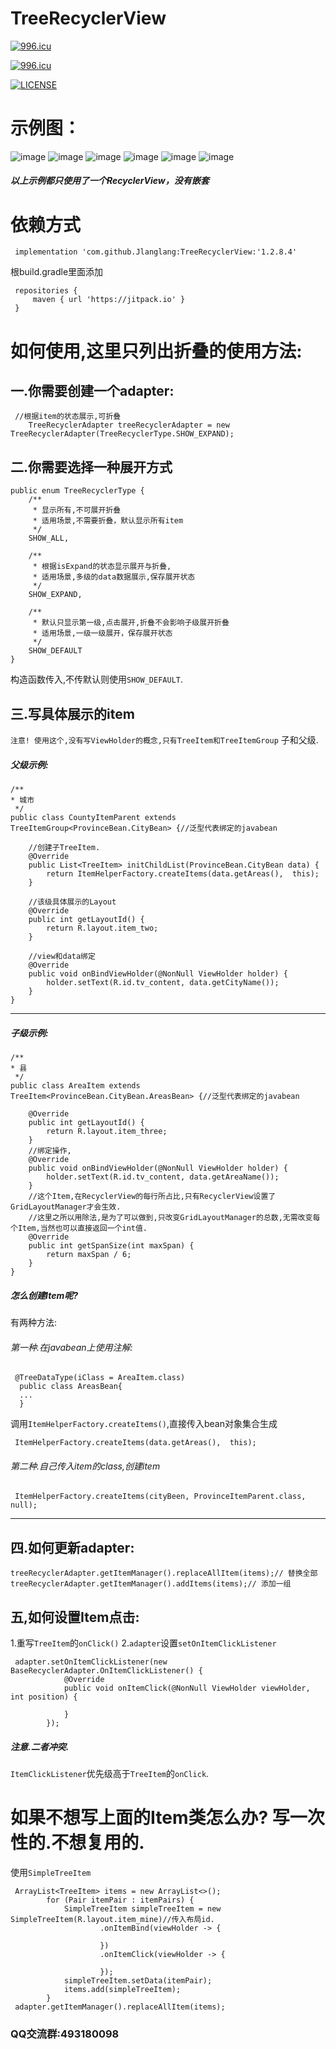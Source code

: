 # TreeRecyclerView

<a href="https://996.icu"><img src="https://img.shields.io/badge/link-996.icu-red.svg" alt="996.icu" /></a>

[![996.icu](https://img.shields.io/badge/link-996.icu-red.svg)](https://996.icu)

[![LICENSE](https://img.shields.io/badge/license-Anti%20996-blue.svg)](https://github.com/996icu/996.ICU/blob/master/LICENSE)

# 示例图：

![image](https://github.com/Jlanglang/TreeRecyclerView/blob/master/image/20180928114547.png)
![image](https://github.com/Jlanglang/TreeRecyclerView/blob/master/image/20180928114623.png)
![image](https://github.com/Jlanglang/TreeRecyclerView/blob/master/image/20180928114648.png)
![image](https://github.com/Jlanglang/TreeRecyclerView/blob/master/image/20180928120846.png)
![image](https://github.com/Jlanglang/TreeRecyclerView/blob/master/image/20180928120934.png)
![image](https://github.com/Jlanglang/TreeRecyclerView/blob/master/image/20180928145931.png)
##### 以上示例都只使用了一个RecyclerView，没有嵌套


# 依赖方式
```
 implementation 'com.github.Jlanglang:TreeRecyclerView:'1.2.8.4'
```
根build.gradle里面添加
```
 repositories {
     maven { url 'https://jitpack.io' }
 }
```

# 如何使用,这里只列出折叠的使用方法:
## 一.你需要创建一个adapter:
```
 //根据item的状态展示,可折叠
    TreeRecyclerAdapter treeRecyclerAdapter = new TreeRecyclerAdapter(TreeRecyclerType.SHOW_EXPAND);
```
## 二.你需要选择一种展开方式
```
public enum TreeRecyclerType {
    /**
     * 显示所有,不可展开折叠
     * 适用场景,不需要折叠，默认显示所有item
     */
    SHOW_ALL,

    /**
     * 根据isExpand的状态显示展开与折叠,
     * 适用场景,多级的data数据展示,保存展开状态
     */
    SHOW_EXPAND,

    /**
     * 默认只显示第一级,点击展开,折叠不会影响子级展开折叠
     * 适用场景,一级一级展开，保存展开状态
     */
    SHOW_DEFAULT
}
```
构造函数传入,不传默认则使用`SHOW_DEFAULT`.

## 三.写具体展示的item
`注意! 使用这个,没有写ViewHolder的概念,只有TreeItem和TreeItemGroup` 子和父级.
##### 父级示例:
```
/**
* 城市
 */
public class CountyItemParent extends TreeItemGroup<ProvinceBean.CityBean> {//泛型代表绑定的javabean
    
    //创建子TreeItem.
    @Override
    public List<TreeItem> initChildList(ProvinceBean.CityBean data) {
        return ItemHelperFactory.createItems(data.getAreas(),  this);
    }

    //该级具体展示的Layout
    @Override
    public int getLayoutId() {
        return R.layout.item_two;
    }

    //view和data绑定
    @Override
    public void onBindViewHolder(@NonNull ViewHolder holder) {
        holder.setText(R.id.tv_content, data.getCityName());
    }
}
```

---
##### 子级示例:
```
/**
* 县
 */
public class AreaItem extends TreeItem<ProvinceBean.CityBean.AreasBean> {//泛型代表绑定的javabean

    @Override
    public int getLayoutId() {
        return R.layout.item_three;
    }
    //绑定操作,
    @Override
    public void onBindViewHolder(@NonNull ViewHolder holder) {
        holder.setText(R.id.tv_content, data.getAreaName());
    }
    //这个Item,在RecyclerView的每行所占比,只有RecyclerView设置了GridLayoutManager才会生效.
    //这里之所以用除法,是为了可以做到,只改变GridLayoutManager的总数,无需改变每个Item,当然也可以直接返回一个int值.
    @Override
    public int getSpanSize(int maxSpan) {
        return maxSpan / 6;
    }
}

```
 
##### 怎么创建Item呢?
有两种方法:
###### 第一种.在javabean上使用注解:
``` 
 @TreeDataType(iClass = AreaItem.class)
  public class AreasBean{
  ...
  }
```
调用`ItemHelperFactory.createItems()`,直接传入bean对象集合生成
```
 ItemHelperFactory.createItems(data.getAreas(),  this);
```

###### 第二种.自己传入item的class,创建item

```
 ItemHelperFactory.createItems(cityBeen, ProvinceItemParent.class, null);
```


---
## 四.如何更新adapter:
```
treeRecyclerAdapter.getItemManager().replaceAllItem(items);// 替换全部
treeRecyclerAdapter.getItemManager().addItems(items);// 添加一组
```

## 五,如何设置Item点击:
 1.重写`TreeItem`的`onClick()`
2.`adapter`设置`setOnItemClickListener`
```
 adapter.setOnItemClickListener(new BaseRecyclerAdapter.OnItemClickListener() {
            @Override
            public void onItemClick(@NonNull ViewHolder viewHolder, int position) {
       
            }
        });
```
#####  注意.二者冲突.
`ItemClickListener`优先级高于`TreeItem`的`onClick`.


# 如果不想写上面的Item类怎么办? 写一次性的.不想复用的.

使用`SimpleTreeItem`

```
 ArrayList<TreeItem> items = new ArrayList<>();
        for (Pair itemPair : itemPairs) {
            SimpleTreeItem simpleTreeItem = new SimpleTreeItem(R.layout.item_mine)//传入布局id.
                    .onItemBind(viewHolder -> {
                      
                    })
                    .onItemClick(viewHolder -> {
                       
                    });
            simpleTreeItem.setData(itemPair);
            items.add(simpleTreeItem);
        }
 adapter.getItemManager().replaceAllItem(items);
```


### QQ交流群:493180098


